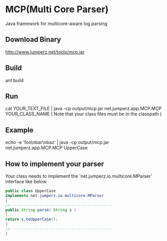 MCP(Multi Core Parser)
================================

Java framework for multicore-aware log parsing

Download Binary
-------------------------
http://www.jumperz.net/tools/mcp.jar

Build
-------------------------
ant build

Run
-------------------------
cat YOUR_TEXT_FILE | java -cp output/mcp.jar net.jumperz.app.MCP.MCP YOUR_CLASS_NAME 
( Note that your class files must be in the classpath )

Example
-------------------------
echo -e 'foo\nbar\nbaz' | java -cp output/mcp.jar net.jumperz.app.MCP.MCP UpperCase

How to implement your parser
-------------------------
Your class needs to implement the 'net.jumperz.io.multicore.MParser' interface like below.

```Java
public class UpperCase
implements net.jumperz.io.multicore.MParser
{
//---------------------------------------------
public String parse( String s )
{
return s.toUpperCase();
}
//---------------------------------------------
}
```
